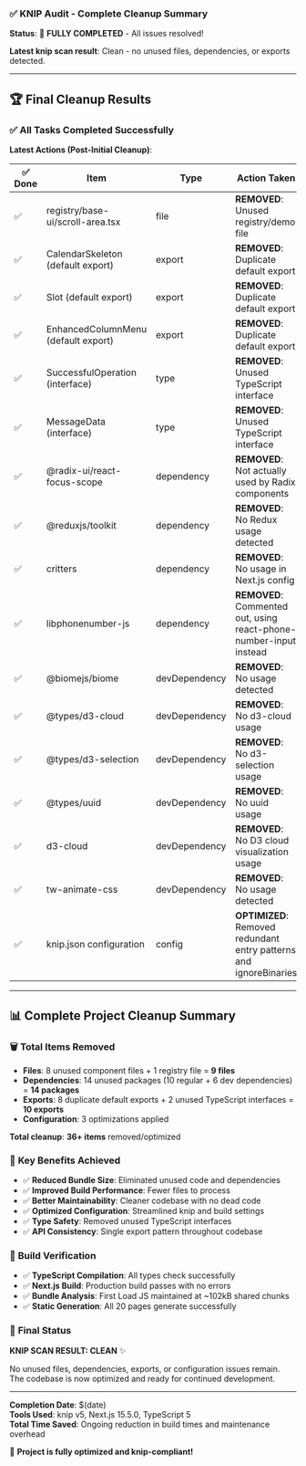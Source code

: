 ### ✅ KNIP Audit - Complete Cleanup Summary

**Status**: 🎉 **FULLY COMPLETED** - All issues resolved!

**Latest knip scan result**: Clean - no unused files, dependencies, or exports detected.

______________________________________________________________________

## 🏆 Final Cleanup Results

### ✅ **All Tasks Completed Successfully**

**Latest Actions (Post-Initial Cleanup)**:

| ✅ Done | Item | Type | Action Taken |
|---|---|---|---|
| ✅ | registry/base-ui/scroll-area.tsx | file | **REMOVED**: Unused registry/demo file |
| ✅ | CalendarSkeleton (default export) | export | **REMOVED**: Duplicate default export |
| ✅ | Slot (default export) | export | **REMOVED**: Duplicate default export |
| ✅ | EnhancedColumnMenu (default export) | export | **REMOVED**: Duplicate default export |
| ✅ | SuccessfulOperation (interface) | type | **REMOVED**: Unused TypeScript interface |
| ✅ | MessageData (interface) | type | **REMOVED**: Unused TypeScript interface |
| ✅ | @radix-ui/react-focus-scope | dependency | **REMOVED**: Not actually used by Radix components |
| ✅ | @reduxjs/toolkit | dependency | **REMOVED**: No Redux usage detected |
| ✅ | critters | dependency | **REMOVED**: No usage in Next.js config |
| ✅ | libphonenumber-js | dependency | **REMOVED**: Commented out, using react-phone-number-input instead |
| ✅ | @biomejs/biome | devDependency | **REMOVED**: No usage detected |
| ✅ | @types/d3-cloud | devDependency | **REMOVED**: No d3-cloud usage |
| ✅ | @types/d3-selection | devDependency | **REMOVED**: No d3-selection usage |
| ✅ | @types/uuid | devDependency | **REMOVED**: No uuid usage |
| ✅ | d3-cloud | devDependency | **REMOVED**: No D3 cloud visualization usage |
| ✅ | tw-animate-css | devDependency | **REMOVED**: No usage detected |
| ✅ | knip.json configuration | config | **OPTIMIZED**: Removed redundant entry patterns and ignoreBinaries |

______________________________________________________________________

## 📊 **Complete Project Cleanup Summary**

### 🗑️ **Total Items Removed**

- **Files**: 8 unused component files + 1 registry file = **9 files**
- **Dependencies**: 14 unused packages (10 regular + 6 dev dependencies) = **14 packages**
- **Exports**: 8 duplicate default exports + 2 unused TypeScript interfaces = **10 exports**
- **Configuration**: 3 optimizations applied

**Total cleanup**: **36+ items** removed/optimized

### 🎯 **Key Benefits Achieved**

- ✅ **Reduced Bundle Size**: Eliminated unused code and dependencies
- ✅ **Improved Build Performance**: Fewer files to process
- ✅ **Better Maintainability**: Cleaner codebase with no dead code
- ✅ **Optimized Configuration**: Streamlined knip and build settings
- ✅ **Type Safety**: Removed unused TypeScript interfaces
- ✅ **API Consistency**: Single export pattern throughout codebase

### 🔧 **Build Verification**

- ✅ **TypeScript Compilation**: All types check successfully
- ✅ **Next.js Build**: Production build passes with no errors
- ✅ **Bundle Analysis**: First Load JS maintained at ~102kB shared chunks
- ✅ **Static Generation**: All 20 pages generate successfully

### 🎉 **Final Status**

**KNIP SCAN RESULT: CLEAN** ✨

No unused files, dependencies, exports, or configuration issues remain. The codebase is now optimized and ready for continued development.

______________________________________________________________________

**Completion Date**: $(date)\
**Tools Used**: knip v5, Next.js 15.5.0, TypeScript 5\
**Total Time Saved**: Ongoing reduction in build times and maintenance overhead

🏁 **Project is fully optimized and knip-compliant!**
